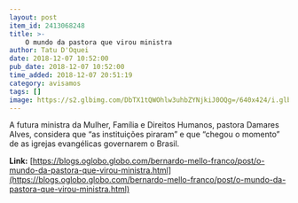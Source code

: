 ```yaml
---
layout: post
item_id: 2413068248
title: >-
    O mundo da pastora que virou ministra
author: Tatu D'Oquei
date: 2018-12-07 10:52:00
pub_date: 2018-12-07 10:52:00
time_added: 2018-12-07 20:51:19
category: avisamos
tags: []
image: https://s2.glbimg.com/DbTX1tQWOhlw3uhbZYNjkiJ0OQg=/640x424/i.glbimg.com/og/ig/infoglobo1/f/original/2018/12/07/80190548_brasil_-_brasilia_df_-_06-12-2018_-_o_futuro_ministro_da_casa_civil_onyx_lorenzoni_apresent.jpg
---
```


A futura ministra da Mulher, Família e Direitos Humanos, pastora Damares Alves, considera que “as instituições piraram” e que “chegou o momento” de as igrejas evangélicas governarem o Brasil.

**Link:** [https://blogs.oglobo.globo.com/bernardo-mello-franco/post/o-mundo-da-pastora-que-virou-ministra.html](https://blogs.oglobo.globo.com/bernardo-mello-franco/post/o-mundo-da-pastora-que-virou-ministra.html)

